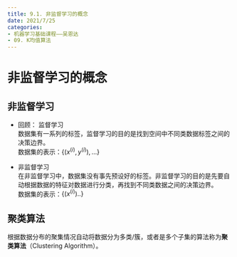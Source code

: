 ```yaml
---
title: 9.1. 非监督学习的概念
date: 2021/7/25
categories: 
- 机器学习基础课程——吴恩达
- 09. K均值算法
---
```

# 非监督学习的概念
## 非监督学习
- 回顾： 监督学习  
数据集有一系列的标签，监督学习的目的是找到空间中不同类数据标签之间的决策边界。  
数据集的表示：$\{(x^{(i)},y^{(i)}),...\}$  

- 非监督学习  
在非监督学习中，数据集没有事先预设好的标签。非监督学习的目的是先要自动根据数据的特征对数据进行分类，再找到不同类数据之间的决策边界。    
数据集的表示：$\{(x^{(i)})..\}$  

## 聚类算法
根据数据分布的聚集情况自动将数据分为多类/簇，或者是多个子集的算法称为**聚类算法**（Clustering Algorithm）。  

